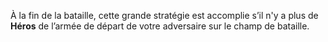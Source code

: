 À la fin de la bataille, cette grande stratégie est accomplie s’il n'y a plus de __Héros__ de l’armée de départ de votre adversaire sur le champ de bataille.